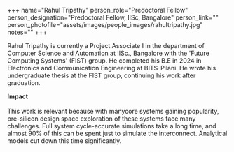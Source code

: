 +++
name="Rahul Tripathy"
person_role="Predoctoral Fellow"
person_designation="Predoctoral Fellow, IISc, Bangalore"
person_link=""
person_photofile="assets/images/people_images/rahultripathy.jpg"
notes=""
+++

Rahul Tripathy is currently a Project Associate I in the department of Computer Science and Automation at IISc., Bangalore with the 'Future Computing Systems' (FIST) group. He completed his B.E in 2024 in Electronics and Communication Engineering at BITS-Pilani. He wrote his undergraduate thesis at the FIST group, continuing his work after graduation. 


<b>Impact</b>
<br><br>
This work is relevant because with manycore systems gaining popularity, pre-silicon design space exploration of these systems face many challenges. Full system cycle-accurate simulations take a long time, and almost 90% of this can be spent just to simulate the interconnect. Analytical models cut down this time significantly. 